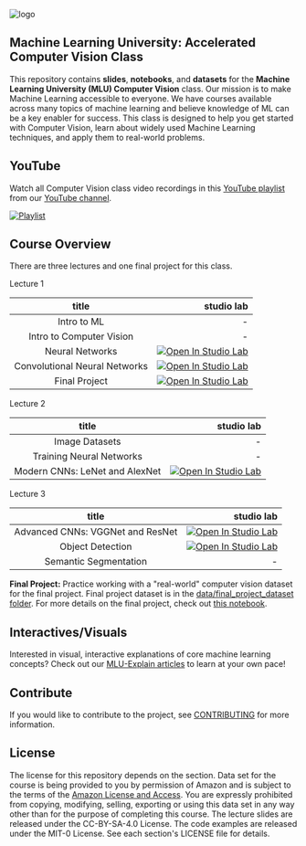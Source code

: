 ![logo](data/MLU_Logo.png)

## Machine Learning University: Accelerated Computer Vision Class

This repository contains __slides__, __notebooks__, and __datasets__ for the __Machine Learning University (MLU) Computer Vision__ class. Our mission is to make Machine Learning accessible to everyone. We have courses available across many topics of machine learning and believe knowledge of ML can be a key enabler for success. This class is designed to help you get started with Computer Vision, learn about widely used Machine Learning techniques, and apply them to real-world problems.

## YouTube

Watch all Computer Vision class video recordings in this [YouTube playlist](https://www.youtube.com/playlist?list=PL8P_Z6C4GcuU4knhhCouJujFZ2tTqU-Ta) from our [YouTube channel](https://www.youtube.com/channel/UC12LqyqTQYbXatYS9AA7Nuw/playlists).

[![Playlist](https://img.youtube.com/vi/_6CFi2CO2AI/0.jpg)](https://www.youtube.com/playlist?list=PL8P_Z6C4GcuU4knhhCouJujFZ2tTqU-Ta)

## Course Overview

There are three lectures and one final project for this class.

Lecture 1

| title | studio lab |
| :---: | ---: |
| Intro to ML | - |
| Intro to Computer Vision | - |
| Neural Networks | [![Open In Studio Lab](https://studiolab.sagemaker.aws/studiolab.svg)](https://studiolab.sagemaker.aws/import/github/aws-samples/aws-machine-learning-university-accelerated-cv/blob/main/notebooks/MLA-CV-DAY1-NN.ipynb)|
| Convolutional Neural Networks | [![Open In Studio Lab](https://studiolab.sagemaker.aws/studiolab.svg)](https://studiolab.sagemaker.aws/import/github/aws-samples/aws-machine-learning-university-accelerated-cv/blob/main/notebooks/MLA-CV-DAY1-CNN.ipynb)|
| Final Project | [![Open In Studio Lab](https://studiolab.sagemaker.aws/studiolab.svg)](https://studiolab.sagemaker.aws/import/github/aws-samples/aws-machine-learning-university-accelerated-cv/blob/main/notebooks/MLA-CV-DAY1-Final-Project.ipynb)|

Lecture 2

| title | studio lab |
| :---: | ---: |
| Image Datasets | - |
| Training Neural Networks | - |
| Modern CNNs: LeNet and AlexNet | [![Open In Studio Lab](https://studiolab.sagemaker.aws/studiolab.svg)](https://studiolab.sagemaker.aws/import/github/aws-samples/aws-machine-learning-university-accelerated-cv/blob/main/notebooks/MLA-CV-DAY2-Transfer-Learning.ipynb)|

Lecture 3

| title | studio lab |
| :---: | ---: |
| Advanced CNNs: VGGNet and ResNet | [![Open In Studio Lab](https://studiolab.sagemaker.aws/studiolab.svg)](https://studiolab.sagemaker.aws/import/github/aws-samples/aws-machine-learning-university-accelerated-cv/blob/main/notebooks/MLA-CV-DAY3-ResNet.ipynb) |
| Object Detection | [![Open In Studio Lab](https://studiolab.sagemaker.aws/studiolab.svg)](https://studiolab.sagemaker.aws/import/github/aws-samples/aws-machine-learning-university-accelerated-cv/blob/main/notebooks/MLA-CV-DAY3-YOLO.ipynb)|
| Semantic Segmentation | - |

__Final Project:__ Practice working with a "real-world" computer vision dataset for the final project. Final project dataset is in the [data/final_project_dataset folder](https://github.com/aws-samples/aws-machine-learning-university-accelerated-cv/tree/main/data/final_project_dataset). For more details on the final project, check out [this notebook](https://github.com/aws-samples/aws-machine-learning-university-accelerated-cv/blob/main/notebooks/MLA-CV-DAY1-Final-Project.ipynb).

## Interactives/Visuals

Interested in visual, interactive explanations of core machine learning concepts? Check out our [MLU-Explain articles](https://mlu-explain.github.io/) to learn at your own pace!

## Contribute

If you would like to contribute to the project, see [CONTRIBUTING](CONTRIBUTING.md) for more information.

## License

The license for this repository depends on the section.  Data set for the course is being provided to you by permission of Amazon and is subject to the terms of the [Amazon License and Access](https://www.amazon.com/gp/help/customer/display.html?nodeId=201909000). You are expressly prohibited from copying, modifying, selling, exporting or using this data set in any way other than for the purpose of completing this course. The lecture slides are released under the CC-BY-SA-4.0 License.  The code examples are released under the MIT-0 License. See each section's LICENSE file for details.
